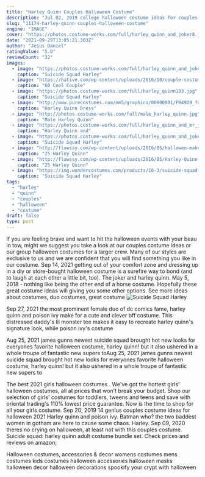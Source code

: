 ```yaml
---
title: "Harley Quinn Couples Halloween Costume"
description: "Jul 02, 2019 college halloween costume ideas for couples. 23. Adam and eve. This is a very popular costume idea for couples! 24. Playboy bunner & hugh hefner.  This is a great costume idea for you and your boo to spice things up this halloween. 25. Harley quinn and joker. Source: @garbielapugliesi. Copy this costume"
slug: "11174-harley-quinn-couples-halloween-costume"
engine: "IMAGE"
cover: "https://photos.costume-works.com/full/harley_quinn_and_joker8.jpg"
date: "2021-09-29T13:05:21.303Z"
author: "Jesus Daniel"
ratingValue: "5.0"
reviewCount: "32"
images:
  - image: "https://photos.costume-works.com/full/harley_quinn_and_joker8.jpg"
    caption: "Suicide Squad Harley"
  - image: "https://hative.com/wp-content/uploads/2016/10/couple-costumes/43-couple-costume-ideas-1.jpg"
    caption: "60 Cool Couple"
  - image: "https://photos.costume-works.com/full/harley_quinn103.jpg"
    caption: "Suicide Squad Harley"
  - image: "http://www.purecostumes.com/mm5/graphics/00000001/PR4929_full_1.jpg"
    caption: "Harley Quinn Dress"
  - image: "http://photos.costume-works.com/full/male_harley_quinn.jpg"
    caption: "Male Harley Quinn"
  - image: "https://photos.costume-works.com/full/harley_quinn_and_mr_j.jpg"
    caption: "Harley Quinn and"
  - image: "https://photos.costume-works.com/full/harley_quinn_and_joker1.jpg"
    caption: "Suicide Squad Harley"
  - image: "http://flawssy.com/wp-content/uploads/2016/05/hallowen-makeup-harley-quinn.jpg"
    caption: "25 Harley Quinn"
  - image: "http://flawssy.com/wp-content/uploads/2016/05/Harley-Quinn-Inspired-halloween.jpg"
    caption: "25 Harley Quinn"
  - image: "https://img.wondercostumes.com/products/16-3/suicide-squad-harley-quinn-wig-and-inflatable-bat-set.jpg"
    caption: "Suicide Squad Harley"
tags:
  - "harley"
  - "quinn"
  - "couples"
  - "halloween"
  - "costume"
draft: false
type: post
---
```


If you are feeling brave and want to hit the halloween events with your beau in tow, might we suggest you take a look at our couples costume ideas or our group halloween costumes for a larger crew. Many of our styles are exclusive to us and we are confident that you will find something you like in our costume. Sep 14, 2021 getting out of your comfort zone and dressing up in a diy or store-bought halloween costume is a surefire way to bond (and to laugh at each other a little bit, too).  The joker and harley quinn. May 5, 2018 - nothing like being the other end of a horse costume. Hopefully these great costume ideas will giving you some other options. See more ideas about costumes, duo costumes, great costume
![Suicide Squad Harley](https://photos.costume-works.com/full/harley_quinn_and_joker1.jpg "Suicide Squad Harley")

Sep 27, 2021 the most prominent female duo of dc comics fame, harley quinn and poison ivy make for a cute and clever bff costume. This distressed daddy&#39;s lil monster tee makes it easy to recreate harley quinn&#39;s signature look, while poison ivy&#39;s costume
<!--inArticleAds-->

<!--galleryOne-->

Aug 25, 2021 james gunns newest suicide squad brought hot new looks for everyones favorite halloween costume, harley quinn! but it also ushered in a whole troupe of fantastic new supers toAug 25, 2021 james gunns newest suicide squad brought hot new looks for everyones favorite halloween costume, harley quinn! but it also ushered in a whole troupe of fantastic new supers to
<!--inArticleAds-->

<!--galleryTwo-->

The best 2021 girls halloween costumes . We've got the hottest girls' halloween costumes, all at prices that won't break your budget. Shop our selection of girls' costumes for toddlers, tweens and teens and save with oriental trading's 110% lowest price guarantee. Now is the time to shop for all your girls costume. Sep 20, 2019 14 genius couples costume ideas for halloween 2021  Harley quinn and poison ivy. Batman who? the two baddest women in gotham are here to cause some chaos. Harley. Sep 09, 2020 theres no crying on halloween, at least not with this couples costume.  Suicide squad: harley quinn adult costume bundle set. Check prices and reviews on amazon;
<!--galleryThree-->

Halloween costumes, accessories & decor womens costumes mens costumes kids costumes halloween accessories halloween masks halloween decor halloween decorations spookify your crypt with halloween